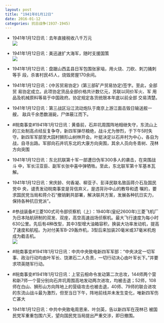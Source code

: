 ```yaml
---
layout: post
title: "1941年01月12日"
date: 2016-01-12
categories: 抗日战争(1937-1945)
---
```


<meta name="referrer" content="no-referrer" />

- 1941年1月12日讯：去年直接税收八千万元 <br/><img src="https://ww3.sinaimg.cn/large/aca367d8jw1ezx489n3sxj207l06ugma.jpg" />

- 1941年1月12日讯：美迅速扩大海军，随时支援国策 <br/><img src="https://ww4.sinaimg.cn/large/aca367d8jw1ezx2i8z2woj20b10kljuh.jpg" />

- 1941年1月12日讯：盘踞山西盂县日军包围张家垴，用火烧、刀砍、刺刀捅刺等手 段，杀害村民45人，烧毁房屋170余间。 

- 1941年1月12日讯：《中苏贸易协定》(第三部矿产贸易协定)签字。至此，全部贸 易协定成立。此项协定货品全部价格共计数亿元，苏联以同价军火、军 用品及机械原料等易于中国政府。协定规定各货统限本年底以前全部 交易清楚。 

- 1941年1月12日讯：第三战区沿江流动炮队于南京上游江面击毁日输送舰一艘， 敌兵千余悉数溺毙，尸体蔽江而下。 

- #皖南事变#1941年1月12日讯：黄昏前，石井坑周围阵地相继失守，东流山上的三处制高点经反复争夺，新四军弹尽粮绝，战斗尤为惨烈，于下午5时失守。新四军军部至大园村狮形山树林开会。叶挺决定以石井村为中心，各自为战，自寻出路。军部向石井坑东北的大康方向突围，其余人员向冬青树、茂林方向突围  

- 1941年1月12日讯：东北抗联第十军一部遭日伪军300多人的袭击，在突围战斗 中，军长汪亚臣、副军长张中喜中弹牺牲。至此，东北联军第十军基本瓦解。 

- 1941年1月12日讯：宋庆龄、何香凝、柳亚子、彭泽民联名致函蒋介石及国民党中 央，谴责发动皖南事变是背信弃义，是违背孙中山的教导和遗 嘱的，要求国民党当局和蒋介石“撤销剿共部署，解决联共方案，发展各种抗日实力，保持各种抗日党派”。  

- #参战装备#三菱100式司令部侦察机（上）：1940年(皇纪2600年)三菱飞机厂为日本陆航研制的双发、双座，高空高速战场侦察机。最大飞行速度为每小时630公里。先后有4种改型，其中3型增大油箱容积，换装大功率发动机，提高了速度和航程。为对付美军B-29轰炸机，3型后来加装20毫米或37毫米机炮成为截击机。 <br/><img src="https://ww1.sinaimg.cn/large/aca367d8jw1ezwhejpwwxj20nm112dpq.jpg" />

- #皖南事变#1941年1月12日讯：中共中央致电新四军军部：“中央决定一切军事、政治行动均由叶军长、饶漱石二人负责，一切行动决心由叶军长下。”并要求项英随军行动。 

- #皖南事变#1941年1月12日讯：上官云相命令发动第二次总攻，144师两个营和新7师一个营分别向石井坑周围高地发动两次进攻，均被击退；52师，108师在白山、狮形山方向阵地上的营级攻击也被击退，40师、79师的联合进攻的东流山战斗最为激烈，但至当日下午，阵地前线并未发生变化，唯新四军伤亡甚大 

- 1941年1月12日讯：中共中央致电周恩来、叶剑英，告以新四军在茂林已 被国民党军重重包围六天，望向国民党当局提出严重交涉，即日撤围。  

